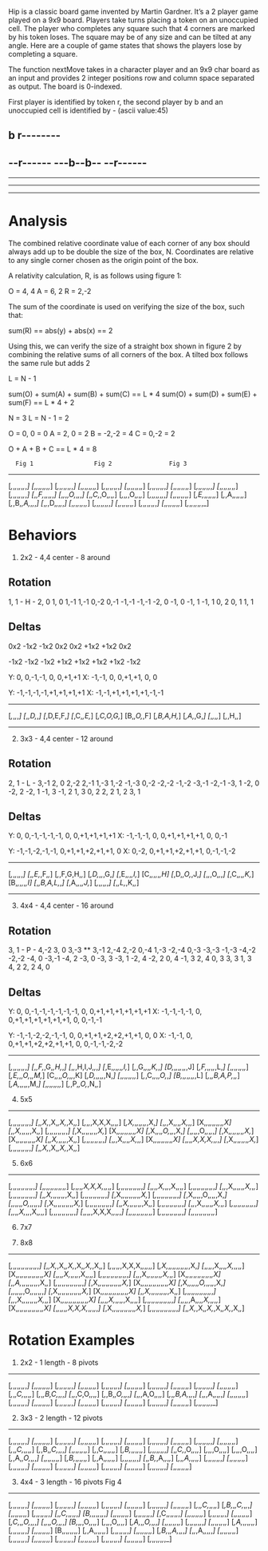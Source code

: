 Hip is a classic board game invented by Martin Gardner. It’s a 2 player 
game played on a 9x9 board. Players take turns placing a token on an 
unoccupied cell. The player who completes any square such that 4 corners 
are marked by his token loses. The square may be of any size and can be 
tilted at any angle. Here are a couple of game states that shows the 
players lose by completing a square. 

The function nextMove takes in a character player and an 9x9 char board 
as an input and provides 2 integer positions row and column space separated 
as output. The board is 0-indexed.

First player is identified by token r, the second player by b and an 
unoccupied cell is identified by - (ascii value:45)

b
r--------
---------
--r------
---b--b--
--r------
---------
---------
---------
---------

Analysis
========

The combined relative coordinate value of each corner of any box should always add 
up to be double the size of the box, N. Coordinates are relative to any single corner
chosen as the origin point of the box.

A relativity calculation, R, is as follows using figure 1:

O = 4, 4
A = 6, 2
R = 2,-2

The sum of the coordinate is used on verifying the size of the box, such that:

sum(R) == abs(y) + abs(x) == 2

Using this, we can verify the size of a straight box shown in figure 2 by combining the 
relative sums of all corners of the box. A tilted box follows the same rule but adds 2

L = N - 1

sum(O) + sum(A) + sum(B) + sum(C) == L * 4
sum(O) + sum(D) + sum(E) + sum(F) == L * 4 + 2

N = 3
L = N - 1 = 2

O =  0, 0 = 0
A =  2, 0 = 2
B = -2,-2 = 4
C =  0,-2 = 2

O + A + B + C == L * 4 = 8

      Fig 1                 Fig 2                Fig 3
 _________________    _________________    _________________
[_,_,_,_,_,_,_,_,_]  [_,_,_,_,_,_,_,_,_]  [_,_,_,_,_,_,_,_,_]
[_,_,_,_,_,_,_,_,_]  [_,_,_,_,_,_,_,_,_]  [_,_,_,_,_,_,_,_,_]
[_,_,_,_,_,_,_,_,_]  [_,_,_,_,_,_,_,_,_]  [_,_,_,_,_,_,_,_,_]
[_,_,_,_,_,_,_,_,_]  [_,_,_,_,_,_,_,_,_]  [_,_,F,_,_,_,_,_,_]
[_,_,_,_,O,_,_,_,_]  [_,_,C,_,O,_,_,_,_]  [_,_,_,_,O,_,_,_,_]
[_,_,_,_,_,_,_,_,_]  [_,_,_,_,_,_,_,_,_]  [_,E,_,_,_,_,_,_,_]
[_,_,A,_,_,_,_,_,_]  [_,_,B,_,A,_,_,_,_]  [_,_,_,D,_,_,_,_,_]
[_,_,_,_,_,_,_,_,_]  [_,_,_,_,_,_,_,_,_]  [_,_,_,_,_,_,_,_,_]
[_,_,_,_,_,_,_,_,_]  [_,_,_,_,_,_,_,_,_]  [_,_,_,_,_,_,_,_,_]

Behaviors
=========

1) 2x2 - 4,4 center - 8 around

Rotation
--------


 1, 1 - H -  2, 0
 1, 0        1,-1
 1,-1        0,-2
 0,-1       -1,-1
-1,-1       -2, 0
-1, 0       -1, 1
-1, 1        0, 2
 0, 1        1, 1

Deltas
------

 0x2  -1x2
-1x2   0x2
 0x2  +1x2 
+1x2   0x2

-1x2  -1x2
-1x2  +1x2
+1x2  +1x2
+1x2  -1x2

Y:  0, 0,-1,-1, 0, 0,+1,+1
X: -1,-1, 0, 0,+1,+1, 0, 0

Y: -1,-1,-1,-1,+1,+1,+1,+1
X: -1,-1,+1,+1,+1,+1,-1,-1

 _________    _________
[_,_,_,_,_]  [_,_,D,_,_]
[_,D,E,F,_]  [_,C,_,E,_]
[_,C,O,G,_]  [B,_,O,_,F]
[_,B,A,H,_]  [_,A,_,G,_]
[_,_,_,_,_]  [_,_,H,_,_]

-----------------------------------------

2) 3x3 - 4,4 center - 12 around

Rotation
--------

 2, 1 - L -  3,-1
 2, 0        2,-2
 2,-1        1,-3
 1,-2       -1,-3
 0,-2       -2,-2
-1,-2       -3,-1
-2,-1       -3, 1
-2, 0       -2, 2
-2, 1       -1, 3
-1, 2        1, 3
 0, 2        2, 2
 1, 2        3, 1

Deltas
------

Y:  0, 0,-1,-1,-1,-1, 0, 0,+1,+1,+1,+1
X: -1,-1,-1, 0, 0,+1,+1,+1,+1, 0, 0,-1

Y: -1,-1,-2,-1,-1, 0,+1,+1,+2,+1,+1, 0
X:  0,-2, 0,+1,+1,+2,+1,+1, 0,-1,-1,-2

 _____________    _____________
[_,_,_,_,_,_,_]  [_,_,E,_,F,_,_]
[_,_,F,G,H,_,_]  [_,D,_,_,_,G,_]
[_,E,_,_,_,I,_]  [C,_,_,_,_,_,H]
[_,D,_,O,_,J,_]  [_,_,_,O,_,_,_]
[_,C,_,_,_,K,_]  [B,_,_,_,_,_,I]
[_,_,B,A,L,_,_]  [_,A,_,_,_,J,_]
[_,_,_,_,_,_,_]  [_,_,L,_,K,_,_]

-----------------------------------------

3) 4x4 - 4,4 center - 16 around

Rotation
--------

 3, 1 - P -  4,-2
 3, 0        3,-3 **
 3,-1        2,-4
 2,-2        0,-4
 1,-3       -2,-4
 0,-3       -3,-3
-1,-3       -4,-2
-2,-2       -4, 0
-3,-1       -4, 2
-3, 0       -3, 3
-3, 1       -2, 4
-2, 2        0, 4
-1, 3        2, 4
 0, 3        3, 3
 1, 3        4, 2
 2, 2        4, 0

Deltas
------

Y:  0, 0,-1,-1,-1,-1,-1,-1, 0, 0,+1,+1,+1,+1,+1,+1
X: -1,-1,-1,-1, 0, 0,+1,+1,+1,+1,+1,+1, 0, 0,-1,-1

Y: -1,-1,-2,-2,-1,-1, 0, 0,+1,+1,+2,+2,+1,+1, 0, 0
X: -1,-1, 0, 0,+1,+1,+2,+2,+1,+1, 0, 0,-1,-1,-2,-2

 _________________    _________________
[_,_,_,_,_,_,_,_,_]  [_,_,F,_,G,_,H,_,_]
[_,_,_,H,I,J,_,_,_]  [_,E,_,_,_,_,_,I,_]
[_,_,G,_,_,_,K,_,_]  [D,_,_,_,_,_,_,_,J]
[_,F,_,_,_,_,_,L,_]  [_,_,_,_,_,_,_,_,_]
[_,E,_,_,O,_,_,M,_]  [C,_,_,_,O,_,_,_,K]
[_,D,_,_,_,_,_,N,_]  [_,_,_,_,_,_,_,_,_]
[_,_,C,_,_,_,O,_,_]  [B,_,_,_,_,_,_,_,L]
[_,_,_,B,A,P,_,_,_]  [_,A,_,_,_,_,_,M,_]
[_,_,_,_,_,_,_,_,_]  [_,_,P,_,O,_,N,_,_]


4) 5x5

 _____________________    _____________________
[_,_,_,_,_,_,_,_,_,_,_]  [_,_,X,_,X,_,X,_,X,_,_]
[_,_,_,_,X,X,X,_,_,_,_]  [_,X,_,_,_,_,_,_,_,X,_]
[_,_,_,X,_,_,_,X,_,_,_]  [X,_,_,_,_,_,_,_,_,_,X]
[_,_,X,_,_,_,_,_,X,_,_]  [_,_,_,_,_,_,_,_,_,_,_]
[_,X,_,_,_,_,_,_,_,X,_]  [X,_,_,_,_,_,_,_,_,_,X]
[_,X,_,_,_,O,_,_,_,X,_]  [_,_,_,_,_,O,_,_,_,_,_]
[_,X,_,_,_,_,_,_,_,X,_]  [X,_,_,_,_,_,_,_,_,_,X]
[_,_,X,_,_,_,_,_,X,_,_]  [_,_,_,_,_,_,_,_,_,_,_]
[_,_,_,X,_,_,_,X,_,_,_]  [X,_,_,_,_,_,_,_,_,_,X]
[_,_,_,_,X,X,X,_,_,_,_]  [_,X,_,_,_,_,_,_,_,X,_]
[_,_,_,_,_,_,_,_,_,_,_]  [_,_,X,_,X,_,X,_,X,_,_]

5) 6x6

 _________________________    _________________________
[_,_,_,_,_,_,_,_,_,_,_,_,_]  [_,_,_,_,_,_,_,_,_,_,_,_,_]
[_,_,_,_,_,X,X,X,_,_,_,_,_]  [_,_,_,_,_,_,_,_,_,_,_,_,_]
[_,_,_,_,X,_,_,_,X,_,_,_,_]  [_,_,_,_,_,_,_,_,_,_,_,_,_]
[_,_,_,X,_,_,_,_,_,X,_,_,_]  [_,_,_,_,_,_,_,_,_,_,_,_,_]
[_,_,X,_,_,_,_,_,_,_,X,_,_]  [_,_,_,_,_,_,_,_,_,_,_,_,_]
[_,X,_,_,_,_,_,_,_,_,_,X,_]  [_,_,_,_,_,_,_,_,_,_,_,_,_]
[_,X,_,_,_,_,O,_,_,_,_,X,_]  [_,_,_,_,_,_,O,_,_,_,_,_,_]
[_,X,_,_,_,_,_,_,_,_,_,X,_]  [_,_,_,_,_,_,_,_,_,_,_,_,_]
[_,_,X,_,_,_,_,_,_,_,X,_,_]  [_,_,_,_,_,_,_,_,_,_,_,_,_]
[_,_,_,X,_,_,_,_,_,X,_,_,_]  [_,_,_,_,_,_,_,_,_,_,_,_,_]
[_,_,_,_,X,_,_,_,X,_,_,_,_]  [_,_,_,_,_,_,_,_,_,_,_,_,_]
[_,_,_,_,_,X,X,X,_,_,_,_,_]  [_,_,_,_,_,_,_,_,_,_,_,_,_]
[_,_,_,_,_,_,_,_,_,_,_,_,_]  [_,_,_,_,_,_,_,_,_,_,_,_,_]

6) 7x7


7) 8x8
 _____________________________    _____________________________
[_,_,_,_,_,_,_,_,_,_,_,_,_,_,_]  [_,_,X,_,X,_,X,_,X,_,X,_,X,_,_]
[_,_,_,_,_,_,X,X,X,_,_,_,_,_,_]  [_,X,_,_,_,_,_,_,_,_,_,_,_,X,_]
[_,_,_,_,_,X,_,_,_,X,_,_,_,_,_]  [X,_,_,_,_,_,_,_,_,_,_,_,_,_,X]
[_,_,_,_,X,_,_,_,_,_,X,_,_,_,_]  [_,_,_,_,_,_,_,_,_,_,_,_,_,_,_]
[_,_,_,X,_,_,_,_,_,_,_,X,_,_,_]  [X,_,_,_,_,_,_,_,_,_,_,_,_,_,X]
[_,_,A,_,_,_,_,_,_,_,_,_,X,_,_]  [_,_,_,_,_,_,_,_,_,_,_,_,_,_,_]
[_,X,_,_,_,_,_,_,_,_,_,_,_,X,_]  [X,_,_,_,_,_,_,_,_,_,_,_,_,_,X]
[_,X,_,_,_,_,_,O,_,_,_,_,_,X,_]  [_,_,_,_,_,_,_,O,_,_,_,_,_,_,_]
[_,X,_,_,_,_,_,_,_,_,_,_,_,X,_]  [X,_,_,_,_,_,_,_,_,_,_,_,_,_,X]
[_,_,X,_,_,_,_,_,_,_,_,_,X,_,_]  [_,_,_,_,_,_,_,_,_,_,_,_,_,_,_]
[_,_,_,X,_,_,_,_,_,_,_,X,_,_,_]  [X,_,_,_,_,_,_,_,_,_,_,_,_,_,X]
[_,_,_,_,X,_,_,_,_,_,X,_,_,_,_]  [_,_,_,_,_,_,_,_,_,_,_,_,_,_,_]
[_,_,_,_,_,A,_,_,_,X,_,_,_,_,_]  [X,_,_,_,_,_,_,_,_,_,_,_,_,_,X]
[_,_,_,_,_,_,X,X,X,_,_,_,_,_,_]  [_,X,_,_,_,_,_,_,_,_,_,_,_,X,_]
[_,_,_,_,_,_,_,_,_,_,_,_,_,_,_]  [_,_,X,_,X,_,X,_,X,_,X,_,X,_,_]



Rotation Examples
=================

1) 2x2 - 1 length - 8 pivots

 _________________    _________________    _________________
[_,_,_,_,_,_,_,_,_]  [_,_,_,_,_,_,_,_,_]  [_,_,_,_,_,_,_,_,_]
[_,_,_,_,_,_,_,_,_]  [_,_,_,_,_,_,_,_,_]  [_,_,_,_,_,_,_,_,_]
[_,_,_,_,_,_,_,_,_]  [_,_,_,_,_,_,_,_,_]  [_,_,_,_,_,_,_,_,_]
[_,_,_,_,_,_,_,_,_]  [_,_,_,C,_,_,_,_,_]  [_,_,_,B,C,_,_,_,_]
[_,_,_,C,O,_,_,_,_]  [_,_,B,_,O,_,_,_,_]  [_,_,_,A,O,_,_,_,_]
[_,_,_,B,A,_,_,_,_]  [_,_,_,A,_,_,_,_,_]  [_,_,_,_,_,_,_,_,_]
[_,_,_,_,_,_,_,_,_]  [_,_,_,_,_,_,_,_,_]  [_,_,_,_,_,_,_,_,_]
[_,_,_,_,_,_,_,_,_]  [_,_,_,_,_,_,_,_,_]  [_,_,_,_,_,_,_,_,_]
[_,_,_,_,_,_,_,_,_]  [_,_,_,_,_,_,_,_,_]  [_,_,_,_,_,_,_,_,_]

2) 3x3 - 2 length - 12 pivots

 _________________    _________________    _________________    _________________
[_,_,_,_,_,_,_,_,_]  [_,_,_,_,_,_,_,_,_]  [_,_,_,_,_,_,_,_,_]  [_,_,_,_,_,_,_,_,_]
[_,_,_,_,_,_,_,_,_]  [_,_,_,_,_,_,_,_,_]  [_,_,_,_,_,_,_,_,_]  [_,_,_,_,_,_,_,_,_]
[_,_,_,_,_,_,_,_,_]  [_,_,_,_,_,_,_,_,_]  [_,_,_,C,_,_,_,_,_]  [_,_,B,_,C,_,_,_,_]
[_,_,_,_,_,_,_,_,_]  [_,_,C,_,_,_,_,_,_]  [_,B,_,_,_,_,_,_,_]  [_,_,_,_,_,_,_,_,_]
[_,_,C,_,O,_,_,_,_]  [_,_,_,_,O,_,_,_,_]  [_,_,_,_,O,_,_,_,_]  [_,_,A,_,O,_,_,_,_]
[_,_,_,_,_,_,_,_,_]  [_,B,_,_,_,_,_,_,_]  [_,_,A,_,_,_,_,_,_]  [_,_,_,_,_,_,_,_,_]
[_,_,B,_,A,_,_,_,_]  [_,_,_,A,_,_,_,_,_]  [_,_,_,_,_,_,_,_,_]  [_,_,_,_,_,_,_,_,_]
[_,_,_,_,_,_,_,_,_]  [_,_,_,_,_,_,_,_,_]  [_,_,_,_,_,_,_,_,_]  [_,_,_,_,_,_,_,_,_]
[_,_,_,_,_,_,_,_,_]  [_,_,_,_,_,_,_,_,_]  [_,_,_,_,_,_,_,_,_]  [_,_,_,_,_,_,_,_,_]

3) 4x4 - 3 length - 16 pivots
                                                Fig 4
 _________________    _________________    _________________    _________________    _________________
[_,_,_,_,_,_,_,_,_]  [_,_,_,_,_,_,_,_,_]  [_,_,_,_,_,_,_,_,_]  [_,_,_,_,_,_,_,_,_]  [_,_,_,_,_,_,_,_,_]
[_,_,_,_,_,_,_,_,_]  [_,_,_,_,_,_,_,_,_]  [_,_,_,_,_,_,_,_,_]  [_,_,_,C,_,_,_,_,_]  [_,B,_,_,C,_,_,_,_]
[_,_,_,_,_,_,_,_,_]  [_,_,_,_,_,_,_,_,_]  [_,_,C,_,_,_,_,_,_]  [B,_,_,_,_,_,_,_,_]  [_,_,_,_,_,_,_,_,_]
[_,_,_,_,_,_,_,_,_]  [_,C,_,_,_,_,_,_,_]  [_,_,_,_,_,_,_,_,_]  [_,_,_,_,_,_,_,_,_]  [_,_,_,_,_,_,_,_,_]
[_,C,_,_,O,_,_,_,_]  [_,_,_,_,O,_,_,_,_]  [B,_,_,_,O,_,_,_,_]  [_,_,_,_,O,_,_,_,_]  [_,A,_,_,O,_,_,_,_]
[_,_,_,_,_,_,_,_,_]  [_,_,_,_,_,_,_,_,_]  [_,_,_,_,_,_,_,_,_]  [_,A,_,_,_,_,_,_,_]  [_,_,_,_,_,_,_,_,_]
[_,_,_,_,_,_,_,_,_]  [B,_,_,_,_,_,_,_,_]  [_,_,A,_,_,_,_,_,_]  [_,_,_,_,_,_,_,_,_]  [_,_,_,_,_,_,_,_,_]
[_,B,_,_,A,_,_,_,_]  [_,_,_,A,_,_,_,_,_]  [_,_,_,_,_,_,_,_,_]  [_,_,_,_,_,_,_,_,_]  [_,_,_,_,_,_,_,_,_]
[_,_,_,_,_,_,_,_,_]  [_,_,_,_,_,_,_,_,_]  [_,_,_,_,_,_,_,_,_]  [_,_,_,_,_,_,_,_,_]  [_,_,_,_,_,_,_,_,_]
